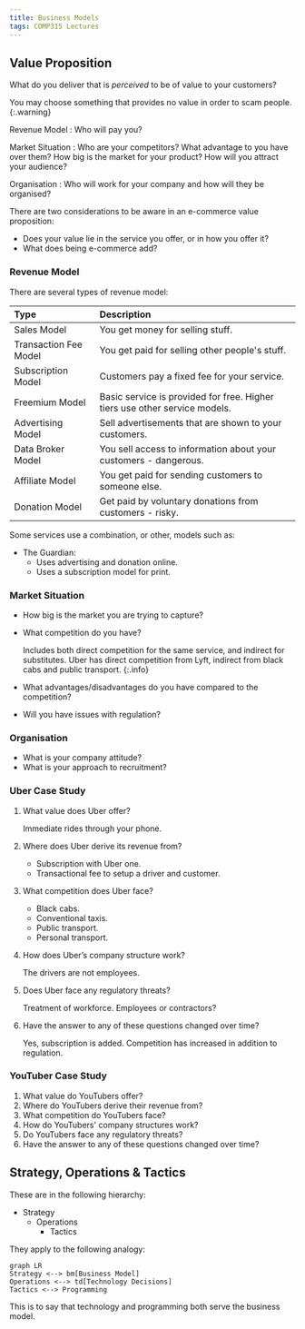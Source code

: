 ```yaml
---
title: Business Models
tags: COMP315 Lectures
---
```


## Value Proposition

What do you deliver that is *perceived* to be of value to your customers?

You may choose something that provides no value in order to scam people.
{:.warning}

Revenue Model
: Who will pay you?

Market Situation
: Who are your competitors? What advantage to you have over them? How big is the market for your product? How will you attract your audience?

Organisation
: Who will work for your company and how will they be organised?

There are two considerations to be aware in an e-commerce value proposition:

* Does your value lie in the service you offer, or in how you offer it?
* What does being e-commerce add?

### Revenue Model
There are several types of revenue model:

| Type | Description |
| :-- | :-- |
| Sales Model | You get money for selling stuff. |
| Transaction Fee Model | You get paid for selling other people's stuff. |
| Subscription Model | Customers pay a fixed fee for your service. |
| Freemium Model | Basic service is provided for free. Higher tiers use other service models. |
| Advertising Model | Sell advertisements that are shown to your customers. |
| Data Broker Model | You sell access to information about your customers - dangerous. |
| Affiliate Model | You get paid for sending customers to someone else. |
| Donation Model | Get paid by voluntary donations from customers - risky. |

Some services use a combination, or other, models such as:

* The Guardian:
	* Uses advertising and donation online.
	* Uses a subscription model for print.
	
### Market Situation
* How big is the market you are trying to capture?
* What competition do you have?

	Includes both direct competition for the same service, and indirect for substitutes. Uber has direct competition from Lyft, indirect from black cabs and public transport.
	{:.info}
* What advantages/disadvantages do you have compared to the competition?
* Will you have issues with regulation?

### Organisation

* What is your company attitude?
* What is your approach to recruitment?

### Uber Case Study 

1. What value does Uber offer?
		
	Immediate rides through your phone.
1. Where does Uber derive its revenue from?
	
	* Subscription with Uber one.
	* Transactional fee to setup a driver and customer.
1. What competition does Uber face?

	* Black cabs.
	* Conventional taxis.
	* Public transport.
	* Personal transport.
1. How does Uber’s company structure work?
	
	The drivers are not employees.
1. Does Uber face any regulatory threats?

	Treatment of workforce. Employees or contractors?
1. Have the answer to any of these questions changed over time?

	Yes, subscription is added. Competition has increased in addition to regulation.
	
### YouTuber Case Study

1. What value do YouTubers offer?
1. Where do YouTubers derive their revenue from?
1. What competition do YouTubers face?
1. How do YouTubers' company structures work?
1. Do YouTubers face any regulatory threats?
1. Have the answer to any of these questions changed over time?

## Strategy, Operations & Tactics

These are in the following hierarchy:

* Strategy
	* Operations
		* Tactics

They apply to the following analogy:

```mermaid
graph LR
Strategy <--> bm[Business Model]
Operations <--> td[Technology Decisions]
Tactics <--> Programming
```

This is to say that technology and programming both serve the business model.